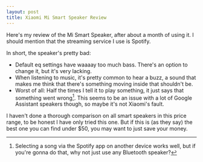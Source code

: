```yaml
---
layout: post
title: Xiaomi Mi Smart Speaker Review
---
```


Here's my review of the Mi Smart Speaker, after about a month of using it.
I should mention that the streaming service I use is Spotify.

In short, the speaker's pretty bad:

- Default eq settings have waaaay too much bass. There's an option to change it, but it's very lacking.
- When listening to music, it's pretty common to hear a buzz, a sound that makes me think that there's something moving inside that shouldn't be.
- Worst of all: Half the times I tell it to play something, it just says that something went wrong[^1]. This seems to be an issue with a lot of Google Assistant speakers though, so maybe it's not Xiaomi's fault.

I haven't done a thorough comparison on all smart speakers in this price range, to be honest I have only tried this one. But if this is (as they say) the best one you can find under $50, you may want to just save your money.

[^1]: Selecting a song via the Spotify app on another device works well, but if you're gonna do that, why not just use any Bluetooth speaker?
